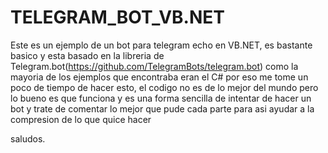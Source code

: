 # TELEGRAM_BOT_VB.NET

Este es un ejemplo de un bot para telegram echo en VB.NET, es bastante basico y esta basado en la libreria de Telegram.bot(https://github.com/TelegramBots/telegram.bot) como la mayoria de los ejemplos que encontraba eran el C# por eso me tome un poco de tiempo de hacer esto, el codigo no es de lo mejor del mundo pero lo bueno es que funciona y es una forma sencilla de intentar de hacer un bot y trate de comentar lo mejor que pude cada parte para asi ayudar a la compresion de lo que quice hacer

saludos.
